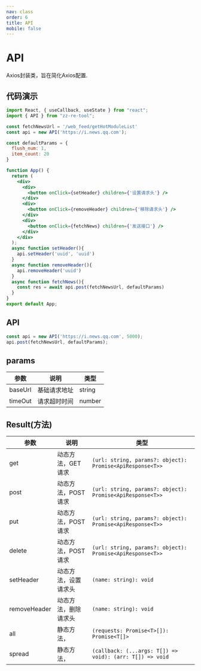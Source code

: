 ```yaml
---
nav: class
order: 6
title: API
mobile: false
---
```

# API

Axios封装类，旨在简化Axios配置.

## 代码演示

```jsx
import React, { useCallback, useState } from "react";
import { API } from "zz-re-tool";

const fetchNewsUrl = '/web_feed/getHotModuleList'
const api = new API('https://i.news.qq.com');

const defaultParams = {
  flush_num: 1,
  item_count: 20
}

function App() {
  return (
    <div>
      <div>
        <button onClick={setHeader} children={'设置请求头'} />
      </div>
      <div>
        <button onClick={removeHeader} children={'移除请求头'} />
      </div>
      <div>
        <button onClick={fetchNews} children={'发送接口'} />
      </div>
    </div>
  );
  async function setHeader(){
    api.setHeader('uuid', 'uuid')
  }
  async function removeHeader(){
    api.removeHeader('uuid')
  }
  async function fetchNews(){
    const res = await api.post(fetchNewsUrl, defaultParams)
  }
}
export default App;

```

## API

```js
const api = new API('https://i.news.qq.com', 5000);
api.post(fetchNewsUrl, defaultParams);
```

## params

| 参数    | 说明         | 类型   |
| ------- | ------------ | ------ |
| baseUrl | 基础请求地址 | string |
| timeOut | 请求超时时间 | number |

## Result(方法)

| 参数         | 说明                 | 类型                                                      |
| ------------ | -------------------- | --------------------------------------------------------- |
| get          | 动态方法，GET 请求   | `(url: string, params?: object): Promise<ApiResponse<T>>` |
| post         | 动态方法，POST 请求  | `(url: string, params?: object): Promise<ApiResponse<T>>` |
| put          | 动态方法，POST 请求  | `(url: string, params?: object): Promise<ApiResponse<T>>` |
| delete       | 动态方法，POST 请求  | `(url: string, params?: object): Promise<ApiResponse<T>>` |
| setHeader    | 动态方法，设置请求头 | `(name: string): void                                   ` |
| removeHeader | 动态方法，删除请求头 | `(name: string): void                                   ` |
| all          | 静态方法，           | `(requests: Promise<T>[]): Promise<T[]>                 ` |
| spread       | 静态方法，           | `(callback: (...args: T[]) => void): (arr: T[]) => void ` |
